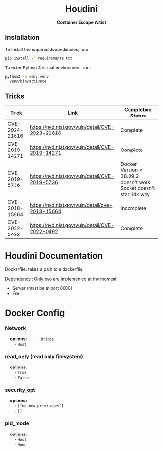 <h1 align="center">Houdini</h1>

<div align="center">
  <strong>Container Escape Artist</strong>
</div>

## Installation

To install the required dependencies, run:

```bash
pip install -r requirements.txt
```

To enter Python 3 virtual environment, run:

```bash
python3 -m venv venv
. venv/bin/activate
```

## Tricks

| Trick          | Link                                            | Completion Status |
|----------      |----------                                       |----------|
| CVE-2024-21616 | https://nvd.nist.gov/vuln/detail/CVE-2023-21616 | Complete |
| CVE-2019-14271 | https://nvd.nist.gov/vuln/detail/CVE-2019-14271 | Complete |
| CVE-2019-5736  | https://nvd.nist.gov/vuln/detail/CVE-2019-5736  | Docker Version < 18.09.2 doesn't work. Socket doesn't start idk why |
| CVE-2018-15664 | https://nvd.nist.gov/vuln/detail/cve-2018-15664 | Incomplete |
| CVE-2022-0492  | https://nvd.nist.gov/vuln/detail/CVE-2022-0492  | Complete |


# **Houdini Documentation**

Dockerfile: takes a path to a dockerfile

  Dependency : Only two are implemented at the moment
  -   Server (must be at port 8000)
  -   File
   

# **Docker Config**

### Network

  &nbsp;&nbsp;&nbsp;&nbsp;**options:**
    &nbsp;&nbsp;&nbsp;&nbsp;&nbsp;&nbsp;&nbsp;&nbsp;- `Bridge`  
    &nbsp;&nbsp;&nbsp;&nbsp;&nbsp;&nbsp;&nbsp;&nbsp;- `Host` 

### read_only (read only filesystem)

  &nbsp;&nbsp;&nbsp;&nbsp;**options:**  
    &nbsp;&nbsp;&nbsp;&nbsp;&nbsp;&nbsp;&nbsp;&nbsp;- `True`  
    &nbsp;&nbsp;&nbsp;&nbsp;&nbsp;&nbsp;&nbsp;&nbsp;- `False`


### security_opt

  &nbsp;&nbsp;&nbsp;&nbsp;**options:**  
   &nbsp;&nbsp;&nbsp;&nbsp;&nbsp;&nbsp;&nbsp;&nbsp;- `["no-new-privileges"]`  
   &nbsp;&nbsp;&nbsp;&nbsp;&nbsp;&nbsp;&nbsp;&nbsp;- `[]`

### pid_mode

  &nbsp;&nbsp;&nbsp;&nbsp;**options:**  
   &nbsp;&nbsp;&nbsp;&nbsp;&nbsp;&nbsp;&nbsp;&nbsp;- `Host`  
   &nbsp;&nbsp;&nbsp;&nbsp;&nbsp;&nbsp;&nbsp;&nbsp;- `None`
